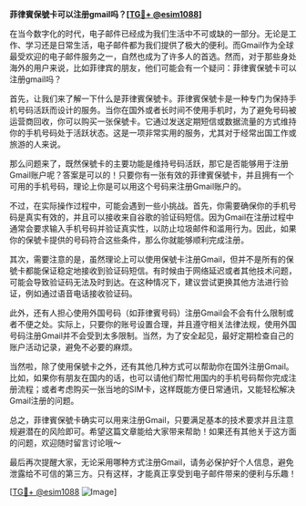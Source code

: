 **菲律賓保號卡可以注册gmail吗？[[TG💪+ @esim1088](https://t.me/s/esim1088)]**

在当今数字化的时代，电子邮件已经成为我们生活中不可或缺的一部分。无论是工作、学习还是日常生活，电子邮件都为我们提供了极大的便利。而Gmail作为全球最受欢迎的电子邮件服务之一，自然也成为了许多人的首选。然而，对于那些身处海外的用户来说，比如菲律宾的朋友，他们可能会有一个疑问：菲律賓保號卡可以注册gmail吗？

首先，让我们来了解一下什么是菲律賓保號卡。菲律賓保號卡是一种专门为保持手机号码活跃而设计的服务。当你在国外或者长时间不使用手机时，为了避免号码被运营商回收，你可以购买一张保號卡。它通过发送定期短信或数据流量的方式维持你的手机号码处于活跃状态。这是一项非常实用的服务，尤其对于经常出国工作或旅游的人来说。

那么问题来了，既然保號卡的主要功能是维持号码活跃，那它是否能够用于注册Gmail账户呢？答案是可以的！只要你有一张有效的菲律賓保號卡，并且拥有一个可用的手机号码，理论上你是可以用这个号码来注册Gmail账户的。

不过，在实际操作过程中，可能会遇到一些小挑战。首先，你需要确保你的手机号码是真实有效的，并且可以接收来自谷歌的验证码短信。因为Gmail在注册过程中通常会要求输入手机号码并验证真实性，以防止垃圾邮件和滥用行为。因此，如果你的保號卡提供的号码符合这些条件，那么你就能够顺利完成注册。

其次，需要注意的是，虽然理论上可以使用保號卡注册Gmail，但并不是所有的保號卡都能保证稳定地接收到验证码短信。有时候由于网络延迟或者其他技术问题，可能会导致验证码无法及时到达。在这种情况下，建议尝试更换其他方法进行验证，例如通过语音电话接收验证码。

此外，还有人担心使用外国号码（如菲律賓号码）注册Gmail会不会有什么限制或者不便之处。实际上，只要你的账号设置合理，并且遵守相关法律法规，使用外国号码注册Gmail并不会受到太多限制。当然，为了安全起见，最好定期检查自己的账户活动记录，避免不必要的麻烦。

当然啦，除了使用保號卡之外，还有其他几种方式可以帮助你在国外注册Gmail。比如，如果你有朋友在国内的话，也可以请他们帮忙用国内的手机号码帮你完成注册流程；或者考虑购买一张当地的SIM卡，这样既能方便日常通讯，又能轻松解决Gmail注册的问题。

总之，菲律賓保號卡确实可以用来注册Gmail，只要满足基本的技术要求并且注意规避潜在的风险即可。希望这篇文章能给大家带来帮助！如果还有其他关于这方面的问题，欢迎随时留言讨论哦～

最后再次提醒大家，无论采用哪种方式注册Gmail，请务必保护好个人信息，避免泄露给不可信的第三方。只有这样，才能真正享受到电子邮件带来的便利与乐趣！

[[TG💪+ @esim1088](https://t.me/s/esim1088) ![Image](https://i.postimg.cc/4NQfJmqS/Snipaste-2025-05-13-00-14-12.png)]